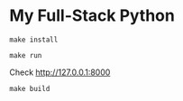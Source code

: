 # My Full-Stack Python 

```shell
make install
```

```shell
make run
```

Check http://127.0.0.1:8000

```shell
make build
```